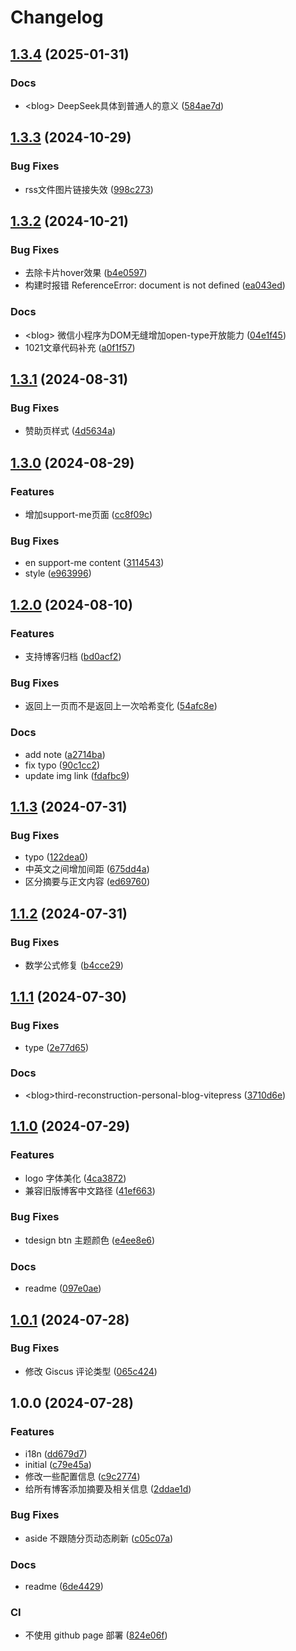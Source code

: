 # Changelog

## [1.3.4](https://github.com/Justin3go/justin3go.com/compare/v1.3.3...v1.3.4) (2025-01-31)


### Docs

* &lt;blog&gt; DeepSeek具体到普通人的意义 ([584ae7d](https://github.com/Justin3go/justin3go.com/commit/584ae7d4295287ead6559fb5e760ebbe12c4e624))

## [1.3.3](https://github.com/Justin3go/justin3go.com/compare/v1.3.2...v1.3.3) (2024-10-29)


### Bug Fixes

* rss文件图片链接失效 ([998c273](https://github.com/Justin3go/justin3go.com/commit/998c2734a72471b62773347b51a7f6cf744fbc45))

## [1.3.2](https://github.com/Justin3go/justin3go.com/compare/v1.3.1...v1.3.2) (2024-10-21)


### Bug Fixes

* 去除卡片hover效果 ([b4e0597](https://github.com/Justin3go/justin3go.com/commit/b4e0597c63ca17af89455ef710fbf21b85e4b885))
* 构建时报错 ReferenceError: document is not defined ([ea043ed](https://github.com/Justin3go/justin3go.com/commit/ea043edaf719a7f5506efce701317247606cc527))


### Docs

* &lt;blog&gt; 微信小程序为DOM无缝增加open-type开放能力 ([04e1f45](https://github.com/Justin3go/justin3go.com/commit/04e1f45ffd36cbbfc7c52fe5e9c92a48644fc8c7))
* 1021文章代码补充 ([a0f1f57](https://github.com/Justin3go/justin3go.com/commit/a0f1f577ee58bf00f145ea90e5d8a4825c2f2c1b))

## [1.3.1](https://github.com/Justin3go/justin3go.com/compare/v1.3.0...v1.3.1) (2024-08-31)


### Bug Fixes

* 赞助页样式 ([4d5634a](https://github.com/Justin3go/justin3go.com/commit/4d5634ad8a51cad55f931b76664e1d7c19a3f897))

## [1.3.0](https://github.com/Justin3go/justin3go.com/compare/v1.2.0...v1.3.0) (2024-08-29)


### Features

* 增加support-me页面 ([cc8f09c](https://github.com/Justin3go/justin3go.com/commit/cc8f09c5a925ada5acfb9964efa759cad1f909dd))


### Bug Fixes

* en support-me content ([3114543](https://github.com/Justin3go/justin3go.com/commit/31145436c939593ebaaa58345d4c5fbd5257ba1c))
* style ([e963996](https://github.com/Justin3go/justin3go.com/commit/e963996a9edbbaa3bc468cf3116653045da9a055))

## [1.2.0](https://github.com/Justin3go/justin3go.com/compare/v1.1.3...v1.2.0) (2024-08-10)


### Features

* 支持博客归档 ([bd0acf2](https://github.com/Justin3go/justin3go.com/commit/bd0acf2bcf65ad0ab189ac98ec725c6c32596ca3))


### Bug Fixes

* 返回上一页而不是返回上一次哈希变化 ([54afc8e](https://github.com/Justin3go/justin3go.com/commit/54afc8e670ca0b2f34c039ac979f5948b56010b5))


### Docs

* add note ([a2714ba](https://github.com/Justin3go/justin3go.com/commit/a2714bae5a9cff5c151a5ab1be78c08a6621f3ed))
* fix typo ([90c1cc2](https://github.com/Justin3go/justin3go.com/commit/90c1cc2f3f89a911ae9ec46ede6e998a3be37cf0))
* update img link ([fdafbc9](https://github.com/Justin3go/justin3go.com/commit/fdafbc9e66a834aa2aab36199a329b1f6c56fb7b))

## [1.1.3](https://github.com/Justin3go/justin3go.com/compare/v1.1.2...v1.1.3) (2024-07-31)


### Bug Fixes

* typo ([122dea0](https://github.com/Justin3go/justin3go.com/commit/122dea0efb85687e100e21c78e012be879840cf1))
* 中英文之间增加间距 ([675dd4a](https://github.com/Justin3go/justin3go.com/commit/675dd4ac422a585cb37cfcf639be1540c926e815))
* 区分摘要与正文内容 ([ed69760](https://github.com/Justin3go/justin3go.com/commit/ed69760e52d21ecec47f3e90d1a10260f9993156))

## [1.1.2](https://github.com/Justin3go/justin3go.com/compare/v1.1.1...v1.1.2) (2024-07-31)


### Bug Fixes

* 数学公式修复 ([b4cce29](https://github.com/Justin3go/justin3go.com/commit/b4cce2993ae8c9553bcce8346f74ff730f4c4e8a))

## [1.1.1](https://github.com/Justin3go/justin3go.com/compare/v1.1.0...v1.1.1) (2024-07-30)


### Bug Fixes

* type ([2e77d65](https://github.com/Justin3go/justin3go.com/commit/2e77d65b8a2fc5db90401247a7bc0a5b5dac0c79))


### Docs

* &lt;blog&gt;third-reconstruction-personal-blog-vitepress ([3710d6e](https://github.com/Justin3go/justin3go.com/commit/3710d6e3e3de1b2c843f8210ea0782e080d92a2b))

## [1.1.0](https://github.com/Justin3go/justin3go.com/compare/v1.0.1...v1.1.0) (2024-07-29)


### Features

* logo 字体美化 ([4ca3872](https://github.com/Justin3go/justin3go.com/commit/4ca3872af23cb50b012a1b5bb8c06e074dd33c38))
* 兼容旧版博客中文路径 ([41ef663](https://github.com/Justin3go/justin3go.com/commit/41ef663fd1d02e9a1c7078c2b774ccf1624e0dd2))


### Bug Fixes

* tdesign btn 主题颜色 ([e4ee8e6](https://github.com/Justin3go/justin3go.com/commit/e4ee8e6f283541eb0d6157b8a3982268fa8ed645))


### Docs

* readme ([097e0ae](https://github.com/Justin3go/justin3go.com/commit/097e0ae107a3d8949f90ba3c39d8509ac7689ff7))

## [1.0.1](https://github.com/Justin3go/justin3go.com/compare/v1.0.0...v1.0.1) (2024-07-28)


### Bug Fixes

* 修改 Giscus 评论类型 ([065c424](https://github.com/Justin3go/justin3go.com/commit/065c4240f8ff8b8a43b4d72273471156ad3a0c0d))

## 1.0.0 (2024-07-28)


### Features

* i18n ([dd679d7](https://github.com/Justin3go/justin3go.com/commit/dd679d70e6ec7881e92ba05b1f26189b378de0f8))
* initial ([c79e45a](https://github.com/Justin3go/justin3go.com/commit/c79e45afb050c08e0af92032e0c9d57ed07d443c))
* 修改一些配置信息 ([c9c2774](https://github.com/Justin3go/justin3go.com/commit/c9c277462f5735ce3ffa8a784dfde9cca672512c))
* 给所有博客添加摘要及相关信息 ([2ddae1d](https://github.com/Justin3go/justin3go.com/commit/2ddae1d2a5260b30ebd3f1a6a8fe227ad93da6e7))


### Bug Fixes

* aside 不跟随分页动态刷新 ([c05c07a](https://github.com/Justin3go/justin3go.com/commit/c05c07af550cd4636b4c9d49d3b960800d5c97dc))


### Docs

* readme ([6de4429](https://github.com/Justin3go/justin3go.com/commit/6de4429458aeeac7588440c5a8576f0ab6e20010))


### CI

* 不使用 github page 部署 ([824e06f](https://github.com/Justin3go/justin3go.com/commit/824e06fe8e5abf45422f4e8a718f64d8f3d6e571))
